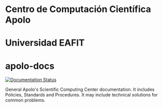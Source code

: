 # Centro de Computación Científica Apolo
# Universidad EAFIT
# apolo-docs

[![Documentation Status](https://readthedocs.org/projects/apolo-docs/badge/?version=latest)](http://apolo-docs.readthedocs.io/en/latest/?badge=latest)

General Apolo's Scientific Computing Center documentation. It includes Policies, Standards and Procedures. It may include technical solutions for common problems.
